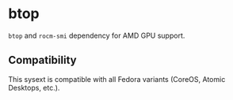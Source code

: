 # btop

`btop` and `rocm-smi` dependency for AMD GPU support.

## Compatibility

This sysext is compatible with all Fedora variants (CoreOS, Atomic Desktops,
etc.).
